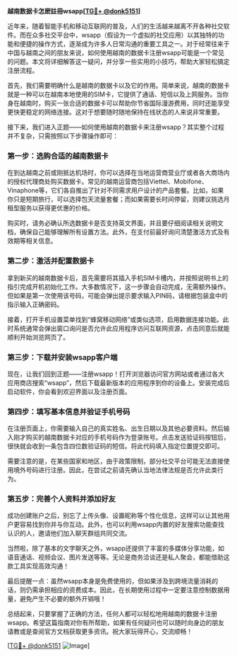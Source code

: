 **越南数据卡怎麽註冊wsapp[[TG💪+ @donk5151](https://t.me/s/donk5151)]**

近年来，随着智能手机和移动互联网的普及，人们的生活越来越离不开各种社交软件。而在众多社交平台中，wsapp（假设为一个虚拟的社交应用）以其独特的功能和便捷的操作方式，逐渐成为许多人日常沟通的重要工具之一。对于经常往来于中国与越南之间的朋友来说，如何使用越南的数据卡注册wsapp可能是一个常见的问题。本文将详细解答这一疑问，并分享一些实用的小技巧，帮助大家轻松搞定注册流程。

首先，我们需要明确什么是越南的数据卡以及它的作用。简单来说，越南的数据卡就是一种可以在越南本地使用的SIM卡，它提供了通话、短信以及上网服务。当你身在越南时，购买一张合适的数据卡可以帮助你节省国际漫游费用，同时还能享受更快更稳定的网络连接。这对于想要随时随地保持在线状态的人来说非常重要。

接下来，我们进入正题——如何使用越南的数据卡来注册wsapp？其实整个过程并不复杂，只需按照以下步骤操作即可：

### 第一步：选购合适的越南数据卡

在到达越南之前或刚抵达机场时，你可以选择在当地运营商营业厅或者各大商场内的授权代理商处购买数据卡。常见的越南运营商包括Viettel、Mobifone、Vinaphone等，它们各自推出了针对不同需求用户设计的产品套餐。比如，如果你只是短期旅行，可以选择包天流量套餐；而如果需要长时间停留，则建议挑选月租型服务以获得更优惠的价格。

购买时，请务必确认所选数据卡是否支持英文界面，并且要仔细阅读相关说明文档，确保自己能够理解所有设置方法。此外，在支付前最好询问清楚激活方式及有效期等相关信息。

### 第二步：激活并配置数据卡

拿到新买的越南数据卡后，首先需要将其插入手机SIM卡槽内，并按照说明书上的指引完成开机初始化工作。大多数情况下，这一步骤会自动完成，无需额外操作。但如果是第一次使用该号码，可能会弹出提示要求输入PIN码，请根据包装盒中的指示输入正确密码。

接着，打开手机设置菜单找到“蜂窝移动网络”或类似选项，启用数据连接功能。此时系统通常会弹出窗口询问是否允许此应用程序访问互联网资源，点击同意后就能顺利开始浏览网页了。

### 第三步：下载并安装wsapp客户端

现在，让我们回到正题——注册wsapp！打开浏览器访问官方网站或者通过各大应用商店搜索“wsapp”，然后下载最新版本的应用程序到你的设备上。安装完成后启动软件，你会看到欢迎界面以及注册页面。

### 第四步：填写基本信息并验证手机号码

在注册页面上，你需要输入自己的真实姓名、出生日期以及其他必要资料。然后输入刚才购买的越南数据卡对应的手机号码作为登录账号。点击发送验证码按钮后，很快就会收到一条包含四位数验证码的短信。将此代码填入指定位置提交即可。

需要注意的是，在某些国家和地区，由于政策限制，部分社交平台可能无法直接使用境外号码进行注册。因此，在尝试之前请先确认当地法律法规是否允许此类行为。

### 第五步：完善个人资料并添加好友

成功创建账户之后，别忘了上传头像、设置昵称等个性化信息，这样可以让其他用户更容易找到你并与你互动。此外，也可以利用wsapp内置的好友搜索功能查找认识的人，邀请他们加入聊天群组共同交流。

当然啦，除了基本的文字聊天之外，wsapp还提供了丰富的多媒体分享功能，如语音通话、视频会议、图片发送等等。无论是商务洽谈还是私人聚会，都能借助这款工具实现高效沟通！

最后提醒一点：虽然wsapp本身是免费使用的，但如果涉及到跨境流量消耗的话，则仍需承担相应的资费成本。因此，在长期使用过程中一定要注意控制数据用量，避免产生不必要的额外开销哦！

总结起来，只要掌握了正确的方法，任何人都可以轻松地用越南的数据卡注册wsapp。希望这篇指南对你有所帮助，如果有任何疑问也可以随时向身边的朋友请教或是查阅官方文档获取更多资讯。祝大家玩得开心，交流顺畅！

[[TG💪+ @donk5151](https://t.me/s/donk5151) ![Image](https://i.postimg.cc/rwNCRYN7/Snipaste-2025-04-30-17-27-05.png)]